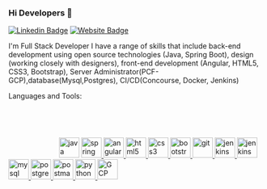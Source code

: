 ### Hi Developers 👋

[![Linkedin Badge](https://img.shields.io/badge/-Sujeet-blue?style=flat-square&logo=Linkedin&logoColor=white&link=https://www.linkedin.com/in/sujeet-uchagaonkar-295324108/)](https://www.linkedin.com/in/sujeet-uchagaonkar-295324108/)
[![Website Badge](https://img.shields.io/badge/StackOverflow-Sujeet-yellow)](https://stackoverflow.com/users/7579606/sujeet-u)

I'm
Full Stack Developer
I have a range of skills that include back-end development using open source technologies (Java, Spring Boot), design (working closely with designers), front-end development (Angular, HTML5, CSS3, Bootstrap), Server Administrator(PCF-GCP),database(Mysql,Postgres), CI/CD(Concourse, Docker, Jenkins)




Languages and Tools: 

<svg width="100" height="100" xmlns="http://www.w3.org/2000/svg">
    <a href="https://www.java.com" target="_blank" rel="noreferrer">
        <img src="https://www.vectorlogo.zone/logos/java/java-vertical.svg" alt="java" width="40" height="40" />
    </a> 
     <a href="https://spring.io/" target="_blank" rel="noreferrer">
        <img src="https://www.vectorlogo.zone/logos/springio/springio-icon.svg" alt="spring" width="40" height="40" />
    </a>
    <a href="https://angular.io/" target="_blank" rel="noreferrer">
        <img src="https://www.vectorlogo.zone/logos/angular/angular-ar21.svg" alt="angular" width="40" height="40" />
    </a>
    <a href="https://www.w3.org/html/" target="_blank" rel="noreferrer">
        <img src="https://www.vectorlogo.zone/logos/w3_html5/w3_html5-ar21.svg" alt="html5" width="40" height="40" />
    </a>
    <a href="https://www.w3schools.com/css/" target="_blank" rel="noreferrer">
        <img src="https://www.vectorlogo.zone/logos/w3_css/w3_css-official.svg" alt="css3" width="40" height="40" />
    </a>
    <a href="https://getbootstrap.com" target="_blank" rel="noreferrer">
        <img src="https://www.vectorlogo.zone/logos/getbootstrap/getbootstrap-ar21.svg" alt="bootstrap" width="40" height="40" />
    </a>
    <a href="https://git-scm.com/" target="_blank" rel="noreferrer">
        <img src="https://www.vectorlogo.zone/logos/git-scm/git-scm-icon.svg" alt="git" width="40" height="40" />
    </a>
    <a href="https://www.jenkins.io" target="_blank" rel="noreferrer">
        <img src="https://www.vectorlogo.zone/logos/jenkins/jenkins-icon.svg" alt="jenkins" width="40" height="40" />
    </a>
    <a href="https://www.jenkins.io" target="_blank" rel="noreferrer">
        <img src="https://www.vectorlogo.zone/logos/concourse-ci/concourse-ci-ar21.svg" alt="jenkins" width="40" height="40" />
    </a>
    <a href="https://www.mysql.com/" target="_blank" rel="noreferrer">
        <img src="https://www.vectorlogo.zone/logos/mysql/mysql-icon.svg" alt="mysql" width="40" height="40" />
    </a>
    <a href="https://www.postgresql.org" target="_blank" rel="noreferrer">
        <img src="https://www.vectorlogo.zone/logos/postgresql/postgresql-vertical.svg" alt="postgresql" width="40" height="40" />
    </a>
    <a href="https://postman.com" target="_blank" rel="noreferrer">
        <img src="https://www.vectorlogo.zone/logos/getpostman/getpostman-icon.svg" alt="postman" width="40" height="40" />
    </a>
    <a href="https://www.python.org" target="_blank" rel="noreferrer">
        <img src="https://www.vectorlogo.zone/logos/python/python-vertical.svg" alt="python" width="40" height="40" />
    </a>
    <a href="https://cloud.google.com" target="_blank" rel="noreferrer">
        <img src="https://www.vectorlogo.zone/logos/google_cloud/google_cloud-icon.svg" alt="GCP" width="40" height="40" />
    </a>
    </svg>

<!--
**Sujeet-Uchagaonkar/Sujeet-Uchagaonkar** is a ✨ _special_ ✨ repository because its `README.md` (this file) appears on your GitHub profile.
Here are some ideas to get you started:
- 🔭 I’m currently working on ...
- 🌱 I’m currently learning ...
- 👯 I’m looking to collaborate on ...
- 🤔 I’m looking for help with ...
- 💬 Ask me about ...
- 📫 How to reach me: ...
- 😄 Pronouns: ...
- ⚡ Fun fact: .....
-->
